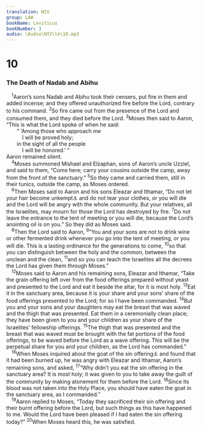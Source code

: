 ```yaml
---
translation: NIV
group: LAW
bookName: Leviticus 
bookNumber: 3
audio: \Audio\NIV\le\10.mp3
---
```


<div class="title"><h1>10</h1><h3>The Death of Nadab and Abihu </h3></div>
<span class="verse le_10_1"> <sup>1</sup>Aaron’s sons Nadab and Abihu took their censers, put fire in them and added incense; and they offered unauthorized fire before the Lord, contrary to his command. </span>
<span class="verse le_10_2"><sup>2</sup>So fire came out from the presence of the Lord and consumed them, and they died before the Lord. </span>
<span class="verse le_10_3"><sup>3</sup>Moses then said to Aaron, “This is what the Lord spoke of when he said: <br/>  “ ‘Among those who approach me <br/>   I will be proved holy; <br/>  in the sight of all the people <br/>   I will be honored.’ ” <br/>Aaron remained silent. <br/></span>
<span class="verse le_10_4"> <sup>4</sup>Moses summoned Mishael and Elzaphan, sons of Aaron’s uncle Uzziel, and said to them, “Come here; carry your cousins outside the camp, away from the front of the sanctuary.” </span>
<span class="verse le_10_5"><sup>5</sup>So they came and carried them, still in their tunics, outside the camp, as Moses ordered. <br/></span>
<span class="verse le_10_6"> <sup>6</sup>Then Moses said to Aaron and his sons Eleazar and Ithamar, “Do not let your hair become unkempt<a data-toggle="tooltip" data-placement="bottom" title="Or Do not uncover your heads">⚓</a> and do not tear your clothes, or you will die and the Lord will be angry with the whole community. But your relatives, all the Israelites, may mourn for those the Lord has destroyed by fire. </span>
<span class="verse le_10_7"><sup>7</sup>Do not leave the entrance to the tent of meeting or you will die, because the Lord’s anointing oil is on you.” So they did as Moses said. <br/></span>
<span class="verse le_10_8"> <sup>8</sup>Then the Lord said to Aaron, </span>
<span class="verse le_10_9"><sup>9</sup>“You and your sons are not to drink wine or other fermented drink whenever you go into the tent of meeting, or you will die. This is a lasting ordinance for the generations to come, </span>
<span class="verse le_10_10"><sup>10</sup>so that you can distinguish between the holy and the common, between the unclean and the clean, </span>
<span class="verse le_10_11"><sup>11</sup>and so you can teach the Israelites all the decrees the Lord has given them through Moses.” <br/></span>
<span class="verse le_10_12"> <sup>12</sup>Moses said to Aaron and his remaining sons, Eleazar and Ithamar, “Take the grain offering left over from the food offerings prepared without yeast and presented to the Lord and eat it beside the altar, for it is most holy. </span>
<span class="verse le_10_13"><sup>13</sup>Eat it in the sanctuary area, because it is your share and your sons’ share of the food offerings presented to the Lord; for so I have been commanded. </span>
<span class="verse le_10_14"><sup>14</sup>But you and your sons and your daughters may eat the breast that was waved and the thigh that was presented. Eat them in a ceremonially clean place; they have been given to you and your children as your share of the Israelites’ fellowship offerings. </span>
<span class="verse le_10_15"><sup>15</sup>The thigh that was presented and the breast that was waved must be brought with the fat portions of the food offerings, to be waved before the Lord as a wave offering. This will be the perpetual share for you and your children, as the Lord has commanded.” <br/></span>
<span class="verse le_10_16"> <sup>16</sup>When Moses inquired about the goat of the sin offering<a data-toggle="tooltip" data-placement="bottom" title="Or purification offering ; also in verses 17 and 19">⚓</a> and found that it had been burned up, he was angry with Eleazar and Ithamar, Aaron’s remaining sons, and asked, </span>
<span class="verse le_10_17"><sup>17</sup>“Why didn’t you eat the sin offering in the sanctuary area? It is most holy; it was given to you to take away the guilt of the community by making atonement for them before the Lord. </span>
<span class="verse le_10_18"><sup>18</sup>Since its blood was not taken into the Holy Place, you should have eaten the goat in the sanctuary area, as I commanded.” <br/></span>
<span class="verse le_10_19"> <sup>19</sup>Aaron replied to Moses, “Today they sacrificed their sin offering and their burnt offering before the Lord, but such things as this have happened to me. Would the Lord have been pleased if I had eaten the sin offering today?” </span>
<span class="verse le_10_20"><sup>20</sup>When Moses heard this, he was satisfied. <br/></span>
